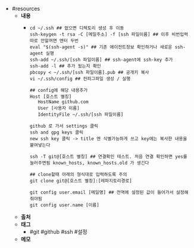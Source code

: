 - #resources
	- **내용**
		- ```shell
		  cd ~/.ssh ## 없으면 디렉토리 생성 후 이동
		  ssh-keygen -t rsa -C [메일주소] -f [ssh 파일이름] ## 이후 비번입력 따로 안할꺼면 엔터 두번
		  eval "$(ssh-agent -s)" ## 기존 에이전트정보 확인하거나 새로운 ssh-agent 실행
		  ssh-add ~/.ssh/[ssh 파일이름] ## ssh-agent에 ssh-key 추가
		  ssh-add -l ## 추가 됬는지 확인
		  pbcopy < ~/.ssh/[ssh 파일이름].pub ## 공개키 복사
		  vi ~/.ssh/config ## 컨피그파일 생성 / 실행
		  
		  ## config에 해당 내용추가
		  Host [호스트 별칭]
		     HostName github.com
		     User [사용자 이름]
		     IdentityFile ~/.ssh/[ssh 파일이름]
		  
		  github 로 가서 settings 클릭
		  ssh and gpg keys 클릭
		  new ssh key 클릭 -> title 엔 식별가능하게 쓰고 key에는 복사한 내용을 붙여넣는다
		  
		  ssh -T git@[호스트 별칭] ## 연결확인 테스트. 처음 연결 확인하면 yes를 눌러주면됨 known_hosts, known_hosts.old 가 생긴다
		  
		  ## clone할때 아래의 형식대로 입력하도록 주의
		  git clone git@[호스트 별칭]:[레파지토리경로]
		  
		  git config user.email [메일명] ## 전역에 설정된 값이 들어가서 설정해 줘야됨
		  git config user.name [이름]
		  ```
	- **출처**
	- **태그**
		- #git #github #ssh #설정
	- **메모**
